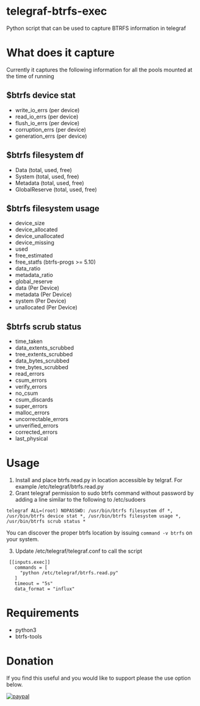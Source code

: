 # telegraf-btrfs-exec
Python script that can be used to capture BTRFS information in telegraf

# What does it capture
Currently it captures the following information for all the pools mounted at the time of running

## $btrfs device stat
* write_io_errs (per device)
* read_io_errs (per device)
* flush_io_errs (per device)
* corruption_errs (per device)
* generation_errs (per device)

## $btrfs filesystem df
* Data (total, used, free)
* System (total, used, free)
* Metadata (total, used, free)
* GlobalReserve (total, used, free)

## $btrfs filesystem usage
* device_size
* device_allocated
* device_unallocated
* device_missing
* used
* free_estimated
* free_statfs (btrfs-progs >= 5.10)
* data_ratio
* metadata_ratio
* global_reserve
* data (Per Device)
* metadata (Per Device)
* system (Per Device)
* unallocated (Per Device)

## $btrfs scrub status
* time_taken
* data_extents_scrubbed
* tree_extents_scrubbed
* data_bytes_scrubbed
* tree_bytes_scrubbed
* read_errors
* csum_errors
* verify_errors
* no_csum
* csum_discards
* super_errors
* malloc_errors
* uncorrectable_errors
* unverified_errors
* corrected_errors
* last_physical

# Usage
1. Install and place btrfs.read.py in location accessible by telgraf.   For example /etc/telegraf/btrfs.read.py
2. Grant telegraf permission to sudo btrfs command without password by adding a line similar to the following to /etc/sudoers
```
telegraf ALL=(root) NOPASSWD: /usr/bin/btrfs filesystem df *, /usr/bin/btrfs device stat *, /usr/bin/btrfs filesystem usage *, /usr/bin/btrfs scrub status *
```
You can discover the proper btrfs location by issuing `command -v btrfs` on your system.

3. Update /etc/telegraf/telegraf.conf to call the script
```
 [[inputs.exec]]
   commands = [
     "python /etc/telegraf/btrfs.read.py"
   ]
   timeout = "5s"
   data_format = "influx"
```

# Requirements
* python3
* btrfs-tools

# Donation
If you find this useful and you would like to support please the use option below.

[![paypal](https://www.paypalobjects.com/en_US/i/btn/btn_donateCC_LG.gif)](https://www.paypal.com/cgi-bin/webscr?cmd=_donations&business=jason%2ep%2eclara%40gmail%2ecom&lc=CA&item_name=Jason%20Clara&currency_code=USD&bn=PP%2dDonationsBF%3abtn_donateCC_LG%2egif%3aNonHosted)
